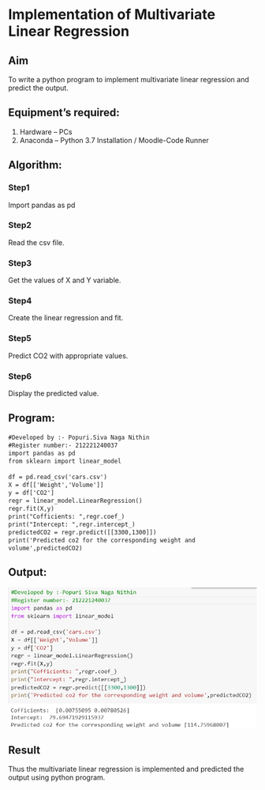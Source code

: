 # Implementation of Multivariate Linear Regression
## Aim
To write a python program to implement multivariate linear regression and predict the output.
## Equipment’s required:
1.	Hardware – PCs
2.	Anaconda – Python 3.7 Installation / Moodle-Code Runner
## Algorithm:
### Step1
Import pandas as pd

### Step2
Read the csv file.

### Step3
Get the values of X and Y variable.

### Step4
Create the linear regression and fit.

### Step5
Predict CO2 with appropriate values.

### Step6
Display the predicted value.

## Program:
```
#Developed by :- Popuri.Siva Naga Nithin
#Register number:- 212221240037
import pandas as pd
from sklearn import linear_model

df = pd.read_csv('cars.csv')
X = df[['Weight','Volume']]
y = df['CO2']
regr = linear_model.LinearRegression()
regr.fit(X,y)
print("Cofficients: ",regr.coef_)
print("Intercept: ",regr.intercept_)
predictedCO2 = regr.predict([[3300,1300]])
print('Predicted co2 for the corresponding weight and volume',predictedCO2)
```

## Output:
![githublogo](car.png)


## Result
Thus the multivariate linear regression is implemented and predicted the output using python program.
